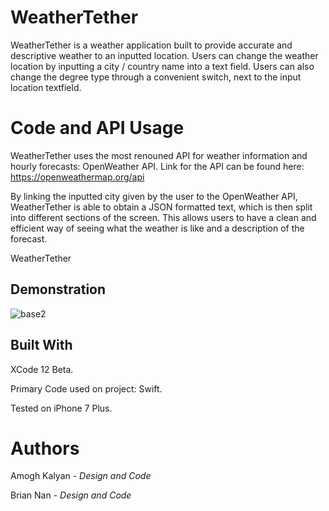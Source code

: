 # WeatherTether

WeatherTether is a weather application built to provide accurate and descriptive weather to an inputted location. Users can change the weather location by inputting a city / country name into a text field. Users can also change the degree type through a convenient switch, next to the input location textfield. 

# Code and API Usage

WeatherTether uses the most renouned API for weather information and hourly forecasts: OpenWeather API. Link for the API can be found here: https://openweathermap.org/api

By linking the inputted city given by the user to the OpenWeather API, WeatherTether is able to obtain a JSON formatted text, which is then split into different sections of the screen. This allows users to have a clean and efficient way of seeing what the weather is like and a description of the forecast.

WeatherTether

## Demonstration

![base2](https://user-images.githubusercontent.com/80735346/112769802-fe853d80-8ff0-11eb-92d7-894df27da398.jpg)



## Built With

XCode 12 Beta.

Primary Code used on project: Swift.

Tested on iPhone 7 Plus.


# Authors

Amogh Kalyan - *Design and Code*

Brian Nan - *Design and Code*


